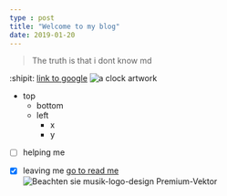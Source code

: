 ```yaml
---
type : post
title: "Welcome to my blog"
date: 2019-01-20
---
```

>The truth is that i dont know md

:shipit:
[link to google](https://google.com)
![a clock artwork](https://i.etsystatic.com/37933956/r/il/697e58/5017897806/il_fullxfull.5017897806_80c5.jpg)

* top
  - bottom
  + left
      + x
      + y
- [ ] helping me
- [x] leaving me
[go to read me](../README.md)
![Beachten sie musik-logo-design Premium-Vektor](https://github.com/user-attachments/assets/ad2eefcf-0713-412a-be99-0d4e88346c89)

